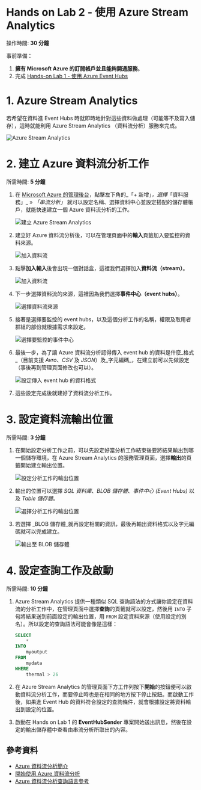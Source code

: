 # Hands on Lab 2 - 使用 Azure Stream Analytics #

操作時間: **30 分鐘**

事前準備：

  1. **擁有 Microsoft Azure 的訂閱帳戶並且能夠開通服務**。
  2. 完成 [Hands-on Lab 1 - 使用 Azure Event Hubs](HOL1-EventHubs.md)


# 1. Azure Stream Analytics #

若希望在資料進 Event Hubs 時就即時地針對這些資料做處理（可能等不及寫入儲存），這時就能利用 Azure Stream Analytics （資料流分析）服務來完成。

![Azure Stream Analytics](images/2-intro-stream-analytics.png)

# 2. 建立 Azure 資料流分析工作 #

所需時間: **5 分鐘**

1.  在 [Microsoft Azure 的管理後台](https://manage.windowsazure.com/)，點擊左下角的_「+ 新增」_，選擇_「資料服務」_ » _「串流分析」_ 就可以設定名稱、選擇資料中心並設定搭配的儲存體帳戶，就能快速建立一個 Azure 資料流分析的工作。

    ![建立 Azure Stream Analytics](images/2-creating-stream-analytics.png)

2.  建立好 Azure 資料流分析後，可以在管理頁面中的**輸入**頁籤加入要監控的資料來源。

    ![加入資料流](images/2-adding-stream-input.png)

3.  點擊**加入輸入**後會出現一個對話盒，這裡我們選擇加入**資料流（stream）**。

    ![加入資料流](images/2-selecting-stream-input.png)
    
4.  下一步選擇資料流的來源，這裡因為我們選擇**事件中心（event hubs）**。

    ![選擇資料流來源](images/2-selecting-stream-input-source.png)

5.  接著是選擇要監控的 event hubs，以及這個分析工作的名稱，權限及取用者群組的部份就根據需求來設定。

    ![選擇要監控的事件中心](images/2-selecting-event-hub.png)

6.  最後一步，為了讓 Azure 資料流分析認得傳入 event hub 的資料是什麼_格式_（目前支援 _Avro_、_CSV_ 及 _JSON_）及_字元編碼_，在建立前可以先做設定（事後再到管理頁面修改也可以）。

    ![設定傳入 event hub 的資料格式](images/2-configuring-stream-data-type.png)

7.  這些設定完成後就建好了資料流分析工作。


# 3. 設定資料流輸出位置 #

所需時間: **3 分鐘**

1.  在開始設定分析工作之前，可以先設定好當分析工作結束後要將結果輸出到哪一個儲存環境，在 Azure Stream Analytics 的服務管理頁面，選擇**輸出**的頁籤開始建立輸出位置。

    ![設定分析工作的輸出位置](images/2-adding-stream-output.png)

2.  輸出的位置可以選擇 _SQL 資料庫_、_BLOB 儲存體_、_事件中心 (Event Hubs)_ 以及 _Table 儲存體_。

    ![選擇分析工作的輸出位置](images/2-selecting-stream-output.png)

3.  若選擇 _BLOB 儲存體_就再設定相關的資訊，最後再輸出資料格式以及字元編碼就可以完成建立。

    ![輸出至 BLOB 儲存體](images/2-output-to-blob-storage.png)

# 4. 設定查詢工作及啟動 #

所需時間: **10 分鐘**

1.  Azure Stream Analytics 提供一種類似 SQL 查詢語法的方式讓你設定在資料流的分析工作中，在管理頁面中選擇**查詢**的頁籤就可以設定，然後用 ```INTO``` 子句將結果送到前面設定的輸出位置，用 ```FROM``` 設定資料來源（使用設定的別名）。所以設定的查詢語法可能會像是這樣：

	```sql
	SELECT
        *
	INTO
		myoutput
	FROM
		mydata
	WHERE
		thermal > 26
	```

2.  在 Azure Stream Analytics 的管理頁面下方工作列按下**開始**的按鈕便可以啟動資料流分析工作，而要停止時也是在相同的地方按下停止按鈕。而啟動工作後，如果進 Event Hub 的資料符合設定的查詢條件，就會根據設定將資料輸出到設定的位置。

3.  啟動在 Hands on Lab 1 的 **EventHubSender** 專案開始送出訊息，然後在設定的輸出儲存體中查看由串流分析所取出的內容。


## 參考資料

* [Azure 資料流分析簡介](http://azure.microsoft.com/zh-tw/documentation/articles/stream-analytics-introduction/)
* [開始使用 Azure 資料流分析](http://azure.microsoft.com/zh-tw/documentation/articles/stream-analytics-get-started/)
* [Azure 資料流分析查詢語言參考](https://msdn.microsoft.com/zh-tw/library/dn834998.aspx)
